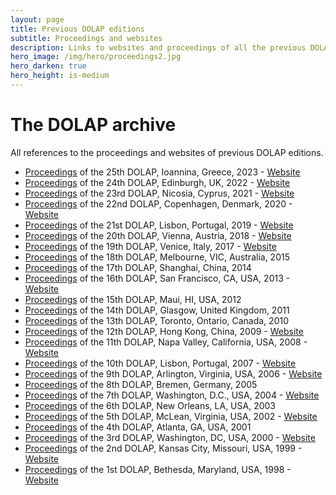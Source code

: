 ```yaml
---
layout: page
title: Previous DOLAP editions
subtitle: Proceedings and websites
description: Links to websites and proceedings of all the previous DOLAP editions
hero_image: /img/hero/proceedings2.jpg
hero_darken: true
hero_height: is-medium
---
```


# The DOLAP archive

All references to the proceedings and websites of previous DOLAP editions.

- [Proceedings](https://ceur-ws.org/Vol-3369) of the 25th DOLAP, Ioannina, Greece, 2023 - [Website](https://sites.google.com/view/dolap2023)
- [Proceedings](https://ceur-ws.org/Vol-3130) of the 24th DOLAP, Edinburgh, UK, 2022 - [Website](https://sites.google.com/view/dolap2022) 
- [Proceedings](https://ceur-ws.org/Vol-2840) of the 23rd DOLAP, Nicosia, Cyprus, 2021 - [Website](https://sites.google.com/view/dolap-2021)
- [Proceedings](https://ceur-ws.org/Vol-2572) of the 22nd DOLAP, Copenhagen, Denmark, 2020 - [Website](https://www.essi.upc.edu/dtim/DOLAP/) 
- [Proceedings](https://ceur-ws.org/Vol-2324) of the 21st DOLAP, Lisbon, Portugal, 2019 - [Website](http://www.cs.put.poznan.pl/events/DOLAP2019.html) 
- [Proceedings](https://ceur-ws.org/Vol-2062) of the 20th DOLAP, Vienna, Austria, 2018 - [Website](http://www.cs.put.poznan.pl/events/DOLAP2018.html) 
- [Proceedings](https://ceur-ws.org/Vol-1810) of the 19th DOLAP, Venice, Italy, 2017 - [Website](https://www.info.univ-tours.fr/~marcel/dolap2017/) 
- [Proceedings](http://dl.acm.org/citation.cfm?id=2811222) of the 18th DOLAP, Melbourne, VIC, Australia, 2015
- [Proceedings](http://dl.acm.org/citation.cfm?id=2811222) of the 17th DOLAP, Shanghai, China, 2014
- [Proceedings](http://dl.acm.org/citation.cfm?id=2513190) of the 16th DOLAP, San Francisco, CA, USA, 2013 - [Website](https://dolap2013.ensma.fr/) 
- [Proceedings](http://dl.acm.org/citation.cfm?id=2513190) of the 15th DOLAP, Maui, HI, USA, 2012
- [Proceedings](https://dblp.org/rec/conf/dolap/2011) of the 14th DOLAP, Glasgow, United Kingdom, 2011
- [Proceedings](https://dblp.org/rec/conf/dolap/2010) of the 13th DOLAP, Toronto, Ontario, Canada, 2010
- [Proceedings](https://dblp.org/rec/conf/dolap/2009) of the 12th DOLAP, Hong Kong, China, 2009 - [Website](https://cs.ulb.ac.be/conferences/dolap2009/) 
- [Proceedings](https://dblp.org/rec/conf/dolap/2008) of the 11th DOLAP, Napa Valley, California, USA, 2008 - [Website](https://cci.drexel.edu/faculty/song/dolap/DOLAP08/DOLAP%202008-main_files/intro.htm) 
- [Proceedings](https://dblp.org/rec/conf/dolap/2007) of the 10th DOLAP, Lisbon, Portugal, 2007 - [Website](https://dolap07.cs.aau.dk/) 
- [Proceedings](https://dblp.org/rec/conf/dolap/2006) of the 9th DOLAP, Arlington, Virginia, USA, 2006 - [Website](https://www.cs.uoi.gr/~dolap06/) 
- [Proceedings](https://dblp.org/rec/conf/dolap/2005) of the 8th DOLAP, Bremen, Germany, 2005
- [Proceedings](https://dblp.org/rec/conf/dolap/2004) of the 7th DOLAP, Washington, D.C., USA, 2004 - [Website](http://www.ececs.uc.edu/~dolap04/) 
- [Proceedings](https://dblp.org/rec/conf/dolap/2003) of the 6th DOLAP, New Orleans, LA, USA, 2003
- [Proceedings](https://dblp.org/rec/conf/dolap/2002) of the 5th DOLAP, McLean, Virginia, USA, 2002 - [Website](http://www.cis.drexel.edu/faculty/song/Dolap/Dolap02Menu.htm) 
- [Proceedings](https://dblp.org/rec/conf/dolap/2001) of the 4th DOLAP, Atlanta, GA, USA, 2001
- [Proceedings](https://dblp.org/rec/conf/dolap/2000) of the 3rd DOLAP, Washington, DC, USA, 2000 - [Website](http://www.cis.drexel.edu/faculty/song/dolap.html) 
- [Proceedings](https://dblp.org/rec/conf/dolap/99) of the 2nd DOLAP, Kansas City, Missouri, USA, 1999 - [Website](http://www.pages.drexel.edu/faculty/songiy/dolap99CFP.html) 
- [Proceedings](https://dblp.org/rec/conf/dolap/98) of the 1st DOLAP, Bethesda, Maryland, USA, 1998 - [Website](http://www.pages.drexel.edu/faculty/songiy/dolap98.html) 